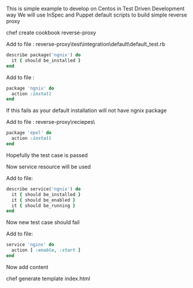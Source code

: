 
This is simple example to develop on Centos in Test Driven Development way
We will use InSpec and Puppet default scripts to build simple reverse proxy

chef create cookbook reverse-proxy

Add to file : reverse-proxy\test\integration\default\default_test.rb

```ruby
describe package('ngnix') do
  it { should be_installed }
end
```

Add to file :
```ruby
package 'ngnix' do
  action :install
end
```
If this fails as your default installation will not have ngnix package

Add to file : reverse-proxy\reciepes\
```ruby
package 'epel' do
  action :install
end
```
Hopefully the test case is passed

Now service resource will be used 

Add to file: 
```ruby
describe service('ngnix') do
  it { should be_installed }
  it { should be_enabled }
  it { should be_running }
end
```
Now new test case should fail

Add to file: 
```ruby
service 'nginx' do
  action [ :enable, :start ]
end
```
Now add content 

chef generate template index.html

